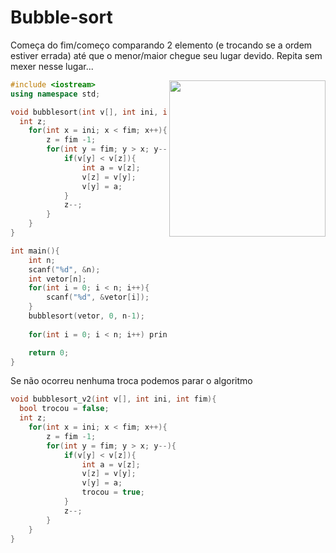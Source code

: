 # Bubble-sort
Começa do fim/começo comparando 2 elemento (e trocando se a ordem estiver errada) até que o menor/maior chegue seu lugar devido.
Repita sem mexer nesse lugar...

<img align= "right" width= "250" height= "250" src= "!https://user-images.githubusercontent.com/102996679/235320327-115a3075-db8f-42d4-bf68-a19c3f2e4e64.png">

```cpp
#include <iostream>
using namespace std;

void bubblesort(int v[], int ini, int fim){
  int z;
    for(int x = ini; x < fim; x++){
        z = fim -1;
        for(int y = fim; y > x; y--){
            if(v[y] < v[z]){
                int a = v[z];
                v[z] = v[y];
                v[y] = a;
            }
            z--;
        }
    }
}

int main(){
    int n;
    scanf("%d", &n);
    int vetor[n];
    for(int i = 0; i < n; i++){
        scanf("%d", &vetor[i]);
    }
    bubblesort(vetor, 0, n-1);
    
    for(int i = 0; i < n; i++) printf("%d ", vetor[i]);

    return 0;
}
```
Se não ocorreu nenhuma troca podemos parar o algoritmo
```cpp
void bubblesort_v2(int v[], int ini, int fim){
  bool trocou = false;
  int z;
    for(int x = ini; x < fim; x++){
        z = fim -1;
        for(int y = fim; y > x; y--){
            if(v[y] < v[z]){
                int a = v[z];
                v[z] = v[y];
                v[y] = a;
                trocou = true;
            }
            z--;
        }
    }
}
```

